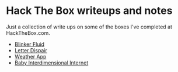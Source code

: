 # Hack The Box writeups and notes

Just a collection of write ups on some of the boxes I've completed at HackTheBox.com. 

- [Blinker Fluid](/challenges/Blinker-Fluid.md)
- [Letter Dispair](/challenges/Letter-Dispair.md)
- [Weather App](/challenges/Weather-App.md)
- [Baby Interdimensional Internet](/challenges/Baby-Interdimensional-Internet.md)
